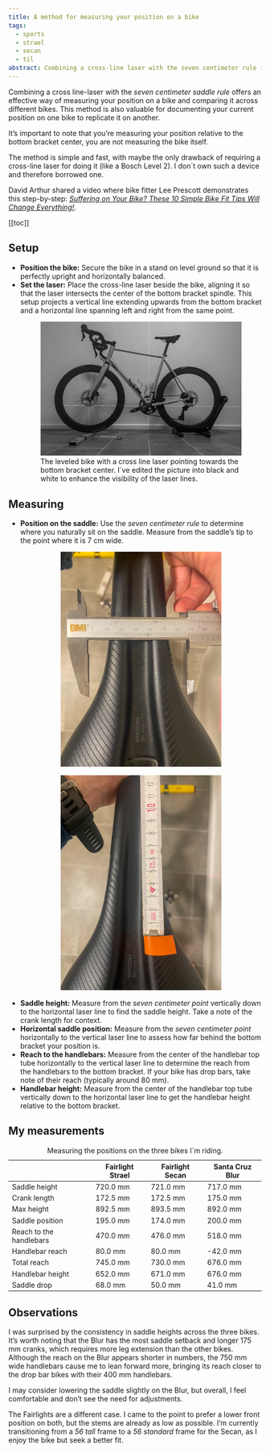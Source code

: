 ```yaml
---
title: A method for measuring your position on a bike
tags:
  - sports
  - strael
  - secan
  - til
abstract: Combining a cross-line laser with the seven centimeter rule is a thing
---
```

Combining a cross line-laser with the *seven centimeter saddle rule* offers an effective way of measuring your position on a bike and comparing it across different bikes. This method is also valuable for documenting your current position on one bike to replicate it on another.

It’s important to note that you’re measuring your position relative to the bottom bracket center, you are not measuring the bike itself.

The method is simple and fast, with maybe the only drawback of requiring a cross-line laser for doing it (like a Bosch Level 2). I don´t own such a device and therefore borrowed one.

David Arthur shared a video where bike fitter Lee Prescott demonstrates this step-by-step:  [<cite>Suffering on Your Bike? These 10 Simple Bike Fit Tips Will Change Everything!</cite>](https://youtu.be/ywPhW7RC4L8?si=64MjIfAkCiihGV7Z&t=841).

[[toc]]

## Setup

- **Position the bike:** Secure the bike in a stand on level ground so that it is perfectly upright and horizontally balanced.
- **Set the laser:** Place the cross-line laser beside the bike, aligning it so that the laser intersects the center of the bottom bracket spindle. This setup projects a vertical line extending upwards from the bottom bracket and a horizontal line spanning left and right from the same point.
  <figure>
  <img src="/img/strael/IMG_6615.jpg">
  <figcaption>The leveled bike with a cross line laser pointing towards the bottom bracket center. I´ve edited the picture into black and white to enhance the visibility of the laser lines.</figcaption>
  </figure>

## Measuring

- **Position on the saddle:** Use the *seven centimeter rule* to determine where you naturally sit on the saddle. Measure from the saddle’s tip to the point where it is 7 cm wide.
  <figure class="rg:split">
  <figure>
  <img src="/img/strael/IMG_6616.jpg">
  </figure>
  <figure>
  <img src="/img/strael/IMG_6617.jpg">
  </figure>
  </figure>
- **Saddle height:** Measure from the *seven centimeter point* vertically down to the horizontal laser line to find the saddle height. Take a note of the crank length for context.
- **Horizontal saddle position:** Measure from the *seven centimeter point* horizontally to the vertical laser line to assess how far behind the bottom bracket your position is.
- **Reach to the handlebars:** Measure from the center of the handlebar top tube horizontally to the vertical laser line to determine the reach from the handlebars to the bottom bracket. If your bike has drop bars, take note of their reach (typically around 80 mm).
- **Handlebar height:** Measure from the center of the handlebar top tube vertically down to the horizontal laser line to get the handlebar height relative to the bottom bracket.

## My measurements

<table class="noso">
<caption>
Measuring the positions on the three bikes I´m riding. 
</caption>
<thead class="text-right">
<tr><th></th><th>Fairlight Strael</th><th>Fairlight Secan</th><th>Santa Cruz Blur</th></tr>
</thead>
<tbody class="text-right">
<tr><td>Saddle height</td><td>720.0 mm</td><td>721.0 mm</td><td>717.0 mm</td></tr>
<tr ><td>Crank length</td><td>172.5 mm</td><td>172.5 mm</td><td>175.0 mm</td></tr>
<tr class="italic"><td>Max height</td><td>892.5 mm</td><td>893.5 mm</td><td>892.0 mm</td></tr>
<tr><td>Saddle position</td><td>195.0 mm</td><td>174.0 mm</td><td>200.0 mm</td></tr>
<tr><td>Reach to the handlebars</td><td>470.0 mm</td><td>476.0 mm</td><td>518.0 mm</td></tr>
<tr><td>Handlebar reach</td><td>80.0 mm</td><td>80.0 mm</td><td>-42.0 mm</td></tr>
<tr class="italic"><td>Total reach</td><td>745.0 mm</td><td>730.0 mm</td><td>676.0 mm</td></tr>
<tr><td>Handlebar height</td><td>652.0 mm</td><td>671.0 mm</td><td>676.0 mm</td></tr>
<tr class="italic"><td>Saddle drop</td><td>68.0 mm</td><td>50.0 mm</td><td>41.0 mm</td></tr>
</tbody>
</table>

## Observations

I was surprised by the consistency in saddle heights across the three bikes. It’s worth noting that the Blur has the most saddle setback and longer 175 mm cranks, which requires more leg extension than the other bikes. Although the reach on the Blur appears shorter in numbers, the 750 mm wide handlebars cause me to lean forward more, bringing its reach closer to the drop bar bikes with their 400 mm handlebars.

I may consider lowering the saddle slightly on the Blur, but overall, I feel comfortable and don’t see the need for adjustments.

The Fairlights are a different case. I came to the point to prefer a lower front position on both, but the stems are already as low as possible. I’m currently transitioning from a *56 tall* frame to a *56 standard* frame for the Secan, as I enjoy the bike but seek a better fit. 